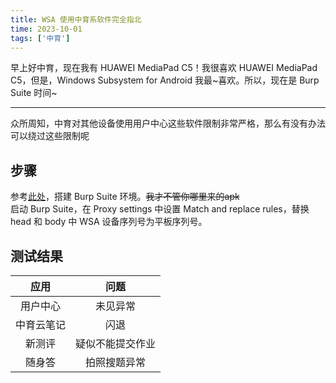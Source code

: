 ```yaml
---
title: WSA 使用中育系软件完全指北
time: 2023-10-01
tags: ['中育']
---
```


早上好中育，现在我有 HUAWEI MediaPad C5！我很喜欢 HUAWEI MediaPad C5，但是，Windows Subsystem for Android 我最~喜欢。所以，现在是 Burp Suite 时间~

---

众所周知，中育对其他设备使用用户中心这些软件限制非常严格，那么有没有办法可以绕过这些限制呢

## 步骤

参考[此处](/blog/其他的乱七八糟的东西/2023-09-30-prep-android-for-burp)，搭建 Burp Suite 环境。~~我才不管你哪里来的apk~~  
启动 Burp Suite，在 Proxy settings 中设置 Match and replace rules，替换 head 和 body 中 WSA 设备序列号为平板序列号。

## 测试结果

|    应用    |       问题       |
| :--------: | :--------------: |
|  用户中心  |     未见异常     |
| 中育云笔记 |       闪退       |
|   新测评   | 疑似不能提交作业 |
|   随身答   |   拍照搜题异常   |

